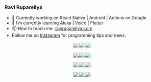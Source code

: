 ### Ravi Rupareliya

- 🔭 Currently working on React Native | Android | Actions on Google
- 🌱 I’m currently learning Alexa | Voice | Flutter
- 📫 How to reach me: [ravirupareliya.com](https://ravirupareliya.com)
- Follow me on [Instagram](https://www.instagram.com/ravi.rupareliya/) for programming tips and news.

<a href="https://www.instagram.com/ravi.rupareliya/" target="_blank">
<!-- insta-feed:START-->
<p align="center">
<img align="center" src=https://scontent-iad3-1.cdninstagram.com/v/t51.2885-15/e35/s150x150/122425343_1572645589603046_1626634953961554534_n.jpg?_nc_ht=scontent-iad3-1.cdninstagram.com&_nc_cat=102&_nc_ohc=Tlllq38ty8wAX9ub45u&tp=1&oh=dad636fcb9af5c5e4d76c9a4595eb8f4&oe=6036B241 />
<img align="center" src=https://scontent-iad3-1.cdninstagram.com/v/t51.2885-15/e35/s150x150/119738360_171946631175661_8308691936849414239_n.jpg?_nc_ht=scontent-iad3-1.cdninstagram.com&_nc_cat=101&_nc_ohc=ZBM0i346axYAX9oQ2d1&tp=1&oh=8060624d76a5e220df346be1badfccaa&oe=6035AE5D />
<img align="center" src=https://scontent-iad3-1.cdninstagram.com/v/t51.2885-15/e35/s150x150/119471335_3325605627530848_5783608158621298966_n.jpg?_nc_ht=scontent-iad3-1.cdninstagram.com&_nc_cat=104&_nc_ohc=Vm08w1m0Za8AX-xm45U&tp=1&oh=34550d989fee8a70371fa42d7d4c3da6&oe=60362B01 />
</p>
<p align="center">
<img align="center" src=https://scontent-iad3-1.cdninstagram.com/v/t51.2885-15/e35/s150x150/118735524_155532192843864_2438830621806811548_n.jpg?_nc_ht=scontent-iad3-1.cdninstagram.com&_nc_cat=100&_nc_ohc=GLK1WdQ_p2IAX_hiRBa&tp=1&oh=c347f720bc8d76b303f96a146d66b924&oe=6033F76E />
<img align="center" src=https://scontent-iad3-1.cdninstagram.com/v/t51.2885-15/e35/s150x150/118358282_793232521422249_4194198869826492121_n.jpg?_nc_ht=scontent-iad3-1.cdninstagram.com&_nc_cat=109&_nc_ohc=OcgcnKSv5ZgAX_a4aFW&tp=1&oh=fc19d879a279231a9bf8b76ab782662c&oe=6036BCBC />
<img align="center" src=https://scontent-iad3-1.cdninstagram.com/v/t51.2885-15/e35/s150x150/118083536_653646245259286_4437462516989252087_n.jpg?_nc_ht=scontent-iad3-1.cdninstagram.com&_nc_cat=110&_nc_ohc=vuCx0wSs2EoAX9LXcp5&tp=1&oh=71c202779161357dab23c7ba153c8d6f&oe=60372C5C />
</p>
<p align="center">
<img align="center" src=https://scontent-iad3-1.cdninstagram.com/v/t51.2885-15/e35/s150x150/118175330_604822603490734_6882222491011634628_n.jpg?_nc_ht=scontent-iad3-1.cdninstagram.com&_nc_cat=110&_nc_ohc=muvbs7HW1HoAX8rjKxV&tp=1&oh=69d74e35fe4f7b74c9dd9739ec10e34d&oe=60356177 />
<img align="center" src=https://scontent-iad3-1.cdninstagram.com/v/t51.2885-15/e35/s150x150/117801930_118850686597100_8281062695853943386_n.jpg?_nc_ht=scontent-iad3-1.cdninstagram.com&_nc_cat=108&_nc_ohc=SGp_BjBBcRkAX_suNOm&tp=1&oh=82560d7b0eb828617347fb2236d7a781&oe=6035D340 />
<img align="center" src=https://scontent-iad3-1.cdninstagram.com/v/t51.2885-15/e35/s150x150/117867292_2771207523148452_3241414180657952736_n.jpg?_nc_ht=scontent-iad3-1.cdninstagram.com&_nc_cat=100&_nc_ohc=rPp_cP203D8AX9Jb5u6&tp=1&oh=138406640aadc073944c8dc5534b1455&oe=60356BA1 />
</p>
<p align="center">
<img align="center" src=https://scontent-iad3-1.cdninstagram.com/v/t51.2885-15/e35/s150x150/117931678_793632161399712_7562658963115355616_n.jpg?_nc_ht=scontent-iad3-1.cdninstagram.com&_nc_cat=100&_nc_ohc=qtFcmykVwXkAX-tGjbA&tp=1&oh=75b576a95af142f807f142af854579f3&oe=60376B37 />
<img align="center" src=https://scontent-iad3-1.cdninstagram.com/v/t51.2885-15/e35/s150x150/117747115_220949032661980_1081920512424702093_n.jpg?_nc_ht=scontent-iad3-1.cdninstagram.com&_nc_cat=104&_nc_ohc=cDDYC1Fh97MAX_8doUw&tp=1&oh=3dda55c54ec17554485e0f2f94217504&oe=6034E316 />
<img align="center" src=https://scontent-iad3-1.cdninstagram.com/v/t51.2885-15/e35/s150x150/117564950_167171931547080_7523565149947571776_n.jpg?_nc_ht=scontent-iad3-1.cdninstagram.com&_nc_cat=100&_nc_ohc=50BYE1_pPE8AX-Blnw4&tp=1&oh=688eab41a30fd7e30ee337ecc54adb49&oe=6034135D />
</p>

<!-- insta-feed:END-->
</a>
